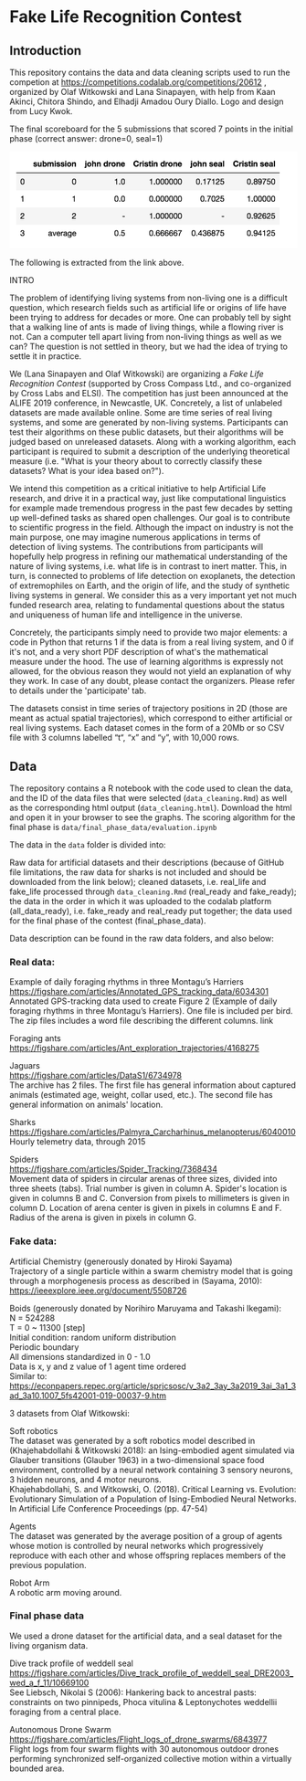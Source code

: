 # Fake Life Recognition Contest 

## Introduction

This repository contains the data and data cleaning scripts used to run the competion at https://competitions.codalab.org/competitions/20612 , organized by Olaf Witkowski and Lana Sinapayen, with help from Kaan Akinci, Chitora Shindo, and 
Elhadji Amadou Oury Diallo. Logo and design from Lucy Kwok.

The final scoreboard for the 5 submissions that scored 7 points in the initial phase (correct answer: drone=0, seal=1)

![Final phase scoreboard](winner_scoring.png)

The following is extracted from the link above.

INTRO 

The problem of identifying living systems from non-living one is a difficult question, which research fields such as artificial life or origins of life have been trying to address for decades or more. One can probably tell by sight that a walking line of ants is made of living things, while a flowing river is not. Can a computer tell apart living from non-living things as well as we can? The question is not settled in theory, but we had the idea of trying to settle it in practice.

We (Lana Sinapayen and Olaf Witkowski) are organizing a *Fake Life Recognition Contest* (supported by Cross Compass Ltd., and co-organized by Cross Labs and ELSI). The competition has just been announced at the ALIFE 2019 conference, in Newcastle, UK. Concretely, a list of unlabeled datasets are made available online. Some are time series of real living systems, and some are generated by non-living systems. Participants can test their algorithms on these public datasets, but their algorithms will be judged based on unreleased datasets. Along with a working algorithm, each participant is required to submit a description of the underlying theoretical measure (i.e. "What is your theory about to correctly classify these datasets? What is your idea based on?").

We intend this competition as a critical initiative to help Artificial Life research, and drive it in a practical way, just like computational linguistics for example made tremendous progress in the past few decades by setting up well-defined tasks as shared open challenges. Our goal is to contribute to scientific progress in the field. Although the impact on industry is not the main purpose, one may imagine numerous applications in terms of detection of living systems. The contributions from participants will hopefully help progress in refining our mathematical understanding of the nature of living systems, i.e. what life is in contrast to inert matter. This, in turn, is connected to problems of life detection on exoplanets, the detection of extremophiles on Earth, and the origin of life, and the study of synthetic living systems in general. We consider this as a very important yet not much funded research area, relating to fundamental questions about the status and uniqueness of human life and intelligence in the universe.

Concretely, the participants simply need to provide two major elements: a code in Python that returns 1 if the data is from a real living system, and 0 if it's not, and a very short PDF description of what's the mathematical measure under the hood. The use of learning algorithms is expressly not allowed, for the obvious reason they would not yield an explanation of why they work. In case of any doubt, please contact the organizers. Please refer to details under the 'participate' tab.

The datasets consist in time series of trajectory positions in 2D (those are meant as actual spatial trajectories), which correspond to either artificial or real living systems. Each dataset comes in the form of a 20Mb or so CSV file with 3 columns labelled “t“, “x” and “y”, with 10,000 rows. 

## Data

The repository contains a R notebook with the code used to clean the data, and the ID of the data files that were selected (`data_cleaning.Rmd`) as well as the corresponding html output (`data_cleaning.html`). Download the html and open it in your browser to see the graphs.
The scoring algorithm for the final phase is `data/final_phase_data/evaluation.ipynb`


The data in the `data` folder is divided into:

Raw data for artificial datasets and their descriptions (because of GitHub file limitations, the raw data for sharks is not included and should be downloaded from the link below); cleaned datasets, i.e. real_life and fake_life processed through `data_cleaning.Rmd` (real_ready and fake_ready); the data in the order in which it was uploaded to the codalab platform (all_data_ready), i.e. fake_ready and real_ready put together; the data used for the final phase of the contest (final_phase_data).

Data description can be found in the raw data folders, and also below:


### Real data:

Example of daily foraging rhythms in three Montagu’s Harriers  
https://figshare.com/articles/Annotated_GPS_tracking_data/6034301  
Annotated GPS-tracking data used to create Figure 2 (Example of daily foraging rhythms in three Montagu’s Harriers). One file is included per bird. The zip files includes a word file describing the different columns.
link 

Foraging ants  
https://figshare.com/articles/Ant_exploration_trajectories/4168275

Jaguars  
https://figshare.com/articles/DataS1/6734978  
The archive has 2 files. The first file has general information about captured animals (estimated age, weight, collar used, etc.). The second file has general information on animals' location.


Sharks  
https://figshare.com/articles/Palmyra_Carcharhinus_melanopterus/6040010  
Hourly telemetry data, through 2015
 

Spiders  
https://figshare.com/articles/Spider_Tracking/7368434  
Movement data of spiders in circular arenas of three sizes, divided into three sheets (tabs). Trial number is given in column A. Spider's location is given in columns B and C. Conversion from pixels to millimeters is given in column D. Location of arena center is given in pixels in columns E and F. Radius of the arena is given in pixels in column G.


### Fake data:

Artificial Chemistry (generously donated by Hiroki Sayama)  
Trajectory of a single particle within a swarm chemistry model that is going through a morphogenesis process as described in (Sayama, 2010):  
https://ieeexplore.ieee.org/document/5508726

Boids (generously donated by Norihiro Maruyama and Takashi Ikegami):  
N = 524288  
T = 0 ~ 11300 [step]  
Initial condition: random uniform distribution  
Periodic boundary  
All dimensions standardized in 0 - 1.0  
Data is x, y and z value of 1 agent time ordered  
Similar to: https://econpapers.repec.org/article/sprjcsosc/v_3a2_3ay_3a2019_3ai_3a1_3ad_3a10.1007_5fs42001-019-00037-9.htm


3 datasets from Olaf Witkowski:  

Soft robotics  
The dataset was generated by a soft robotics model described in (Khajehabdollahi & Witkowski 2018): an Ising-embodied agent simulated via Glauber transitions (Glauber 1963) in a two-dimensional space food environment, controlled by a neural network containing 3 sensory neurons, 3 hidden neurons, and 4 motor neurons.  
Khajehabdollahi, S. and Witkowski, O. (2018). Critical Learning vs. Evolution: Evolutionary Simulation of a Population of Ising-Embodied Neural Networks. In Artificial Life Conference Proceedings (pp. 47-54)


Agents  
The dataset was generated by the average position of a group of agents whose motion is controlled by neural networks which progressively reproduce with each other and whose offspring replaces members of the previous population.

Robot Arm  
A robotic arm moving around.

### Final phase data

We used a drone dataset for the artificial data, and a seal dataset for the living organism data.

Dive track profile of weddell seal  
https://figshare.com/articles/Dive_track_profile_of_weddell_seal_DRE2003_wed_a_f_11/10669100  
See Liebsch, Nikolai S (2006): Hankering back to ancestral pasts: constraints on two pinnipeds, Phoca vitulina & Leptonychotes weddellii foraging from a central place. 

Autonomous Drone Swarm  
https://figshare.com/articles/Flight_logs_of_drone_swarms/6843977  
Flight logs from four swarm flights with 30 autonomous outdoor drones performing synchronized self-organized collective motion within a virtually bounded area.

